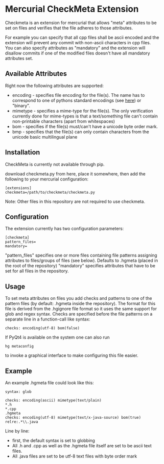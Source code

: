Mercurial CheckMeta Extension
=============================

Checkmeta is an extension for mercurial that allows "meta" attributes to be set on files and verifies that the file
adheres to those attributes.

For example you can specify that all cpp files shall be ascii encoded and the extension will prevent any commit with
non-ascii characters in cpp files.
You can also specify attributes as "mandatory" and the extension will disallow commits if one of the modified files
doesn't have all mandatory attributes set.

Available Attributes
--------------------

Right now the following attributes are supported:
* encoding - specifies file encoding for the file(s). The name has to correspond to one of pythons standard encodings
  (see [here](https://docs.python.org/2.4/lib/standard-encodings.html)) or "binary".
* mimetype - specifies a mime-type for the file(s). The only verification currently done for mime-types is that a
  text/something file can't contain non-printable characters (apart from whitespaces)
* bom - specifies if the file(s) must/can't have a unicode byte order mark.
* bmp - specifies that the file(s) can only contain characters from the unicode basic multilingual plane

Installation
------------

CheckMeta is currently not available through pip.

download checkmeta.py from here, place it somewhere, then add the following to your mercurial configuration:

    [extensions]
    checkmeta=/path/to/checkmeta/checkmeta.py

Note: Other files in this repository are not required to use checkmeta.

Configuration
-------------

The extension currently has two configuration parameters:

    [checkmeta]
    pattern_files=
    mandatory=

"pattern_files" specifies one or more files containing file patterns assigning attributes to files/groups of files (see
below). Defaults to .hgmeta (placed in the root of the repository)
"mandatory" specifies attributes that have to be set for all files in the repository.

Usage
-----

To set meta attributes on files you add checks and patterns to one of the pattern files (by default: .hgmeta inside the
repository).
The format for this file is derived from the .hgignore file format so it uses the same support for glob and regex
syntax.
Checks are specified before the file patterns on a separate line in a function-call like syntax:

    checks: encoding(utf-8) bom(false)

If PyQt4 is available on the system one can also run

    hg metaconfig

to invoke a graphical interface to make configuring this file easier.

Example
-------

An example .hgmeta file could look like this:

    syntax: glob

    checks: encoding(ascii) mimetype(text/plain)
    *.h
    *.cpp
    .hgmeta
    checks: encoding(utf-8) mimetype(text/x-java-source) bom(true)
    relre:.*\\.java

Line by line:
* first, the default syntax is set to globbing
* All .h and .cpp as well as the .hgmeta file itself are set to be ascii text files.
* All .java files are set to be utf-8 text files with byte order mark
